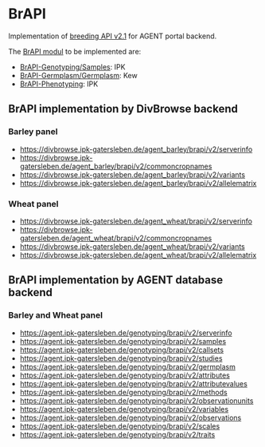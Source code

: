 # BrAPI
Implementation of [breeding API v2.1](https://brapi.org/specification) for AGENT portal backend.

The [BrAPI modul](https://wiki.brapi.org/images/f/f7/BrAPI_Domains.png) to be implemented are:

- [BrAPI-Genotyping/Samples](https://github.com/plantbreeding/BrAPI/tree/brapi-V2.1/Specification/BrAPI-Genotyping): IPK
- [BrAPI-Germplasm/Germplasm](https://github.com/plantbreeding/BrAPI/tree/brapi-V2.1/Specification/BrAPI-Germplasm/Germplasm): Kew
- [BrAPI-Phenotyping](https://github.com/plantbreeding/BrAPI/tree/brapi-V2.1/Specification/BrAPI-Phenotyping): IPK

## BrAPI implementation by DivBrowse backend

### Barley panel ###

- https://divbrowse.ipk-gatersleben.de/agent_barley/brapi/v2/serverinfo
- https://divbrowse.ipk-gatersleben.de/agent_barley/brapi/v2/commoncropnames
- https://divbrowse.ipk-gatersleben.de/agent_barley/brapi/v2/variants
- https://divbrowse.ipk-gatersleben.de/agent_barley/brapi/v2/allelematrix
###

### Wheat panel

- https://divbrowse.ipk-gatersleben.de/agent_wheat/brapi/v2/serverinfo
- https://divbrowse.ipk-gatersleben.de/agent_wheat/brapi/v2/commoncropnames
- https://divbrowse.ipk-gatersleben.de/agent_wheat/brapi/v2/variants
- https://divbrowse.ipk-gatersleben.de/agent_wheat/brapi/v2/allelematrix
###
##

## BrAPI implementation by AGENT database backend

### Barley and Wheat panel

- https://agent.ipk-gatersleben.de/genotyping/brapi/v2/serverinfo
- https://agent.ipk-gatersleben.de/genotyping/brapi/v2/samples
- https://agent.ipk-gatersleben.de/genotyping/brapi/v2/callsets
- https://agent.ipk-gatersleben.de/genotyping/brapi/v2/studies
- https://agent.ipk-gatersleben.de/genotyping/brapi/v2/germplasm
- https://agent.ipk-gatersleben.de/genotyping/brapi/v2/attributes
- https://agent.ipk-gatersleben.de/genotyping/brapi/v2/attributevalues
- https://agent.ipk-gatersleben.de/genotyping/brapi/v2/methods 
- https://agent.ipk-gatersleben.de/genotyping/brapi/v2/observationunits 
- https://agent.ipk-gatersleben.de/genotyping/brapi/v2/variables 
- https://agent.ipk-gatersleben.de/genotyping/brapi/v2/observations 
- https://agent.ipk-gatersleben.de/genotyping/brapi/v2/scales 
- https://agent.ipk-gatersleben.de/genotyping/brapi/v2/traits 






###
##
#
